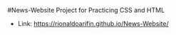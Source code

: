 #News-Website
Project for Practicing CSS and HTML
- Link: https://rionaldoarifin.github.io/News-Website/
